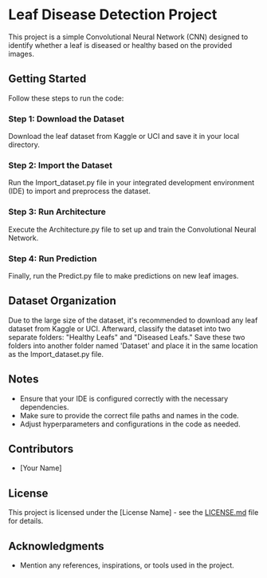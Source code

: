 # Leaf Disease Detection Project

This project is a simple Convolutional Neural Network (CNN) designed to identify whether a leaf is diseased or healthy based on the provided images.

## Getting Started

Follow these steps to run the code:

### Step 1: Download the Dataset

Download the leaf dataset from Kaggle or UCI and save it in your local directory.

### Step 2: Import the Dataset

Run the Import_dataset.py file in your integrated development environment (IDE) to import and preprocess the dataset.

### Step 3: Run Architecture

Execute the Architecture.py file to set up and train the Convolutional Neural Network.

### Step 4: Run Prediction

Finally, run the Predict.py file to make predictions on new leaf images.

## Dataset Organization

Due to the large size of the dataset, it's recommended to download any leaf dataset from Kaggle or UCI. Afterward, classify the dataset into two separate folders: "Healthy Leafs" and "Diseased Leafs." Save these two folders into another folder named 'Dataset' and place it in the same location as the Import_dataset.py file.

## Notes

- Ensure that your IDE is configured correctly with the necessary dependencies.
- Make sure to provide the correct file paths and names in the code.
- Adjust hyperparameters and configurations in the code as needed.

## Contributors

- [Your Name]

## License

This project is licensed under the [License Name] - see the [LICENSE.md](LICENSE.md) file for details.

## Acknowledgments

- Mention any references, inspirations, or tools used in the project.
